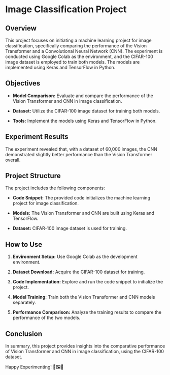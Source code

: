 # Image Classification Project

## Overview

This project focuses on initiating a machine learning project for image classification, specifically comparing the performance of the Vision Transformer and a Convolutional Neural Network (CNN). The experiment is conducted using Google Colab as the environment, and the CIFAR-100 image dataset is employed to train both models. The models are implemented using Keras and TensorFlow in Python.

## Objectives

- **Model Comparison:** Evaluate and compare the performance of the Vision Transformer and CNN in image classification.

- **Dataset:** Utilize the CIFAR-100 image dataset for training both models.

- **Tools:** Implement the models using Keras and TensorFlow in Python.

## Experiment Results

The experiment revealed that, with a dataset of 60,000 images, the CNN demonstrated slightly better performance than the Vision Transformer overall.

## Project Structure

The project includes the following components:

- **Code Snippet:** The provided code initializes the machine learning project for image classification.

- **Models:** The Vision Transformer and CNN are built using Keras and TensorFlow.

- **Dataset:** CIFAR-100 image dataset is used for training.

## How to Use

1. **Environment Setup:** Use Google Colab as the development environment.

2. **Dataset Download:** Acquire the CIFAR-100 dataset for training.

3. **Code Implementation:** Explore and run the code snippet to initialize the project.

4. **Model Training:** Train both the Vision Transformer and CNN models separately.

5. **Performance Comparison:** Analyze the training results to compare the performance of the two models.

## Conclusion

In summary, this project provides insights into the comparative performance of Vision Transformer and CNN in image classification, using the CIFAR-100 dataset.

Happy Experimenting! 🚀🖼️🤖
